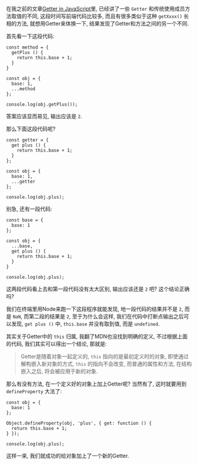 在我之前的文章[Getter in JavaScript](http://blog.xhu.me/post/Getter%20in%20JavaScript)里, 已经讲了一些 `Getter` 和传统使用成员方法取值的不同, 这段时间写前端代码比较多, 而且有很多类似于这种 `getXxxx()` 长相的方法, 就想用Getter来体换一下, 结果发现了Getter和方法之间的另一个不同.

首先看一下这段代码:

    const method = {
      getPlus () {
        return this.base + 1;
      }
    }

    const obj = {
      base: 1,
      ...method
    };

    console.log(obj.getPlus());

答案应该显而易见, 输出应该是 `2`.

那么下面这段代码呢?

    const getter = {
      get plus () {
        return this.base + 1;
      }
    };

    const obj = {
      base: 1,
      ...getter
    };

    console.log(obj.plus);

别急, 还有一段代码:

    const base = {
      base: 1
    };

    const obj = {
      ...base,
      get plus () {
        return this.base + 1;
      }
    }

    console.log(obj.plus);

这两段代码看上去和第一段代码没有太大区别, 输出应该还是 `2` 吧? 这个结论正确吗?

我们在终端里用Node来跑一下这段程序就能发现, 地一段代码的结果并不是 `2`, 而是 `NaN`, 而第二段的结果是 `2`, 至于为什么会这样, 我们在代码中打断点输出之后可以发现, `get plus ()` 中, `this.base` 并没有取到值, 而是 `undefined`.

其实关于Getter中的 `this` 归属, 我翻了MDN也没找到明确的定义, 不过根据上面的代码, 我们其实可以得出一个结论, 那就是:

> Getter是随着对象一起定义的, `this` 指向的是最初定义时的对象, 即使通过解构嵌入新对象的方式, `this` 的指向不会改变, 而普通的属性和方法, 在结构嵌入之后, 将会被应用于新的对象.

那么有没有方法, 在一个定义好的对象上加上Getter呢? 当然有了, 这时就要用到 `defineProperty` 大法了:

    const obj = {
      base: 1
    };

    Object.defineProperty(obj, 'plus', { get: function () {
      return this.base + 1;
    } });

    console.log(obj.plus);

这样一来, 我们就成功的给对象加上了一个新的Getter.